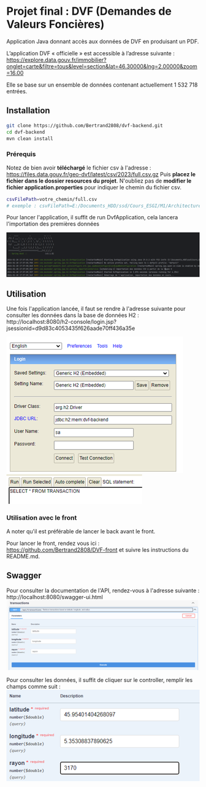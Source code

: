 # Projet final : DVF (Demandes de Valeurs Foncières)


Application Java donnant accès aux données de DVF en produisant un
PDF.

L’application DVF « officielle » est accessible à l’adresse suivante :
https://explore.data.gouv.fr/immobilier?onglet=carte&filtre=tous&level=section&lat=46.30000&lng=2.00000&zoom=16.00

Elle se base sur un ensemble de données contenant actuellement 1 532 718 entrées.

## Installation

```bash
git clone https://github.com/Bertrand2808/dvf-backend.git
cd dvf-backend
mvn clean install
```

### Prérequis 

Notez de bien avoir **téléchargé** le fichier csv à l'adresse : https://files.data.gouv.fr/geo-dvf/latest/csv/2023/full.csv.gz
Puis **placez le fichier dans le dossier resources du projet**.
N'oubliez pas de **modifier le fichier application.properties** pour indiquer le chemin du fichier csv.

```bash
csvFilePath=votre_chemin/full.csv
# exemple : csvFilePath=E:/Documents_HDD/ssd/Cours_ESGI/M1/ArchitectureLogicielle/full.csv
```
Pour lancer l'application, il suffit de run DvfApplication, cela lancera l'importation des premières données

![img.png](img.png)

## Utilisation

Une fois l'application lancée, il faut se rendre à l'adresse suivante pour consulter les données dans la base de données H2 : http://localhost:8080/h2-console/login.jsp?jsessionid=d9d83c4053435f626aade70ff436a35e

![img_1.png](img_1.png)
![img_2.png](img_2.png)


### Utilisation avec le front 

A noter qu'il est préférable de lancer le back avant le front. 

Pour lancer le front, rendez vous ici : https://github.com/Bertrand2808/DVF-front et suivre les instructions du README.md.

## Swagger 

Pour consulter la documentation de l'API, rendez-vous à l'adresse suivante : http://localhost:8080/swagger-ui.html
![img_3.png](img_3.png)

Pour consulter les données, il suffit de cliquer sur le controller, remplir les champs comme suit : 
![img_4.png](img_4.png)